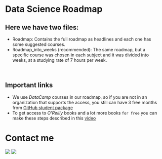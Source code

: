 # Data Science Roadmap

## Here we have two files:
* Roadmap:  Contains the full roadmap as headlines and each one has some suggested courses. <br>
* Roadmap_into_weeks (recommended):  The same roadmap, but a specific course was chosen in each subject and it was divided into weeks, at a studying rate of 7 hours per week.
<br>

## Important links
- We use *DataCamp* courses in our roadmap, so if you are not in an organization that supports the access, you still can have 3 free months from
[GitHub student package](https://docs.github.com/en/education/explore-the-benefits-of-teaching-and-learning-with-github-education/github-global-campus-for-students/apply-to-github-global-campus-as-a-student)
- To get access to *O'Reilly* books and a lot more books `for free` you can make these steps described in this [video](https://www.awesomescreenshot.com/video/16346202?key=891302ebf42290c51796f8da0c2ae251)

# Contact me

<a href="https://www.facebook.com/MahMoud0Hegab" title="Facebook"><img src="https://img.shields.io/badge/Facebook-%234267B2?style=flat&logo=Facebook&logoColor=white"/></a>
<a href="https://www.linkedin.com/in/mahmoudhegab/" title="LinkedIn"><img src="https://img.shields.io/badge/LinkedIn-%230177B5?style=flat&logo=linkedin&logoColor=white"/></a>

